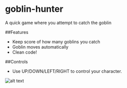 # goblin-hunter
A quick game where you attempt to catch the goblin

##Features
- Keep score of how many goblins you catch
- Goblin moves automatically
- Clean code!

##Controls
- Use UP/DOWN/LEFT/RIGHT to control your character. 

![alt text](http://i.imgur.com/fnoRlGg.png "Goblin Hunter")
